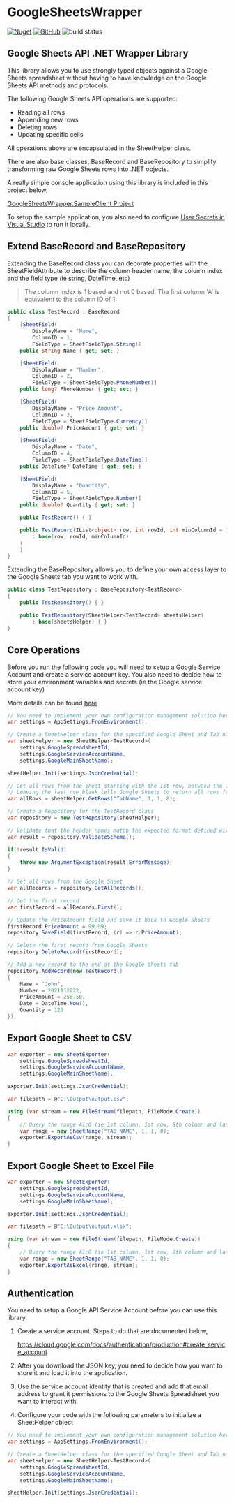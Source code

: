 # GoogleSheetsWrapper
[![Nuget](https://img.shields.io/nuget/v/GoogleSheetsWrapper)](https://www.nuget.org/packages/GoogleSheetsWrapper/) [![GitHub](https://img.shields.io/github/license/SteveWinward/GoogleSheetsWrapper)](LICENSE) ![build status](https://github.com/SteveWinward/GoogleSheetsWrapper/actions/workflows/dotnet.yml/badge.svg)

## Google Sheets API .NET Wrapper Library

This library allows you to use strongly typed objects against a Google Sheets spreadsheet without having to have knowledge on the Google Sheets API methods and protocols. 

The following Google Sheets API operations are supported: 

* Reading all rows
* Appending new rows
* Deleting rows
* Updating specific cells

All operations above are encapsulated in the SheetHelper class. 

There are also base classes, BaseRecord and BaseRepository to simplify transforming raw Google Sheets rows into .NET objects. 

A really simple console application using this library is included in this project below,

[GoogleSheetsWrapper.SampleClient Project](src/GoogleSheetsWrapper.SampleClient/Program.cs)

To setup the sample application, you also need to configure [User Secrets in Visual Studio](https://docs.microsoft.com/en-us/aspnet/core/security/app-secrets?view=aspnetcore-5.0&tabs=windows) to run it locally.

## Extend BaseRecord and BaseRepository

Extending the BaseRecord class you can decorate properties with the SheetFieldAttribute to describe the column header name, the column index and the field type (ie string, DateTime, etc)

> The column index is 1 based and not 0 based. The first column 'A' is equivalent to the column ID of 1. 

```csharp
public class TestRecord : BaseRecord
{
    [SheetField(
        DisplayName = "Name",
        ColumnID = 1,
        FieldType = SheetFieldType.String)]
    public string Name { get; set; }

    [SheetField(
        DisplayName = "Number",
        ColumnID = 2,
        FieldType = SheetFieldType.PhoneNumber)]
    public long? PhoneNumber { get; set; }

    [SheetField(
        DisplayName = "Price Amount",
        ColumnID = 3,
        FieldType = SheetFieldType.Currency)]
    public double? PriceAmount { get; set; }

    [SheetField(
        DisplayName = "Date",
        ColumnID = 4,
        FieldType = SheetFieldType.DateTime)]
    public DateTime? DateTime { get; set; }

    [SheetField(
        DisplayName = "Quantity",
        ColumnID = 5,
        FieldType = SheetFieldType.Number)]
    public double? Quantity { get; set; }

    public TestRecord() { }

    public TestRecord(IList<object> row, int rowId, int minColumnId = 1)
        : base(row, rowId, minColumnId)
    {
    }
}
```

Extending the BaseRepository allows you to define your own access layer to the Google Sheets tab you want to work with. 

```csharp
public class TestRepository : BaseRepository<TestRecord>
{
    public TestRepository() { }

    public TestRepository(SheetHelper<TestRecord> sheetsHelper)
        : base(sheetsHelper) { }
}
```

## Core Operations  

Before you run the following code you will need to setup a Google Service Account and create a service account key.  You also need to decide how to store your environment variables and secrets (ie the Google service account key)

More details can be found [here](#authentication)

```csharp
// You need to implement your own configuration management solution here!
var settings = AppSettings.FromEnvironment();

// Create a SheetHelper class for the specified Google Sheet and Tab name
var sheetHelper = new SheetHelper<TestRecord>(
    settings.GoogleSpreadsheetId,
    settings.GoogleServiceAccountName,
    settings.GoogleMainSheetName);

sheetHelper.Init(settings.JsonCredential);

// Get all rows from the sheet starting with the 1st row, between the 1st and 8th columns
// Leaving the last row blank tells Google Sheets to return all rows from the Sheet
var allRows = sheetHelper.GetRows("TabName", 1, 1, 8);

// Create a Repository for the TestRecord class
var repository = new TestRepository(sheetHelper);

// Validate that the header names match the expected format defined with the SheetFieldAttribute values
var result = repository.ValidateSchema();

if(!result.IsValid)
{
    throw new ArgumentException(result.ErrorMessage);
}

// Get all rows from the Google Sheet
var allRecords = repository.GetAllRecords();

// Get the first record
var firstRecord = allRecords.First();

// Update the PriceAmount field and save it back to Google Sheets
firstRecord.PriceAmount = 99.99;
repository.SaveField(firstRecord, (r) => r.PriceAmount);

// Delete the first record from Google Sheets
repository.DeleteRecord(firstRecord);

// Add a new record to the end of the Google Sheets tab
repository.AddRecord(new TestRecord()
{
    Name = "John",
    Number = 2021112222,
    PriceAmount = 250.50,
    Date = DateTime.Now(),
    Quantity = 123
});

```

## Export Google Sheet to CSV

```csharp
var exporter = new SheetExporter(
    settings.GoogleSpreadsheetId, 
    settings.GoogleServiceAccountName, 
    settings.GoogleMainSheetName);

exporter.Init(settings.JsonCredential);

var filepath = @"C:\Output\output.csv";

using (var stream = new FileStream(filepath, FileMode.Create))
{
    // Query the range A1:G (ie 1st column, 1st row, 8th column and last row in the sheet)
    var range = new SheetRange("TAB_NAME", 1, 1, 8);
    exporter.ExportAsCsv(range, stream);
}

```

## Export Google Sheet to Excel File

```csharp
var exporter = new SheetExporter(
    settings.GoogleSpreadsheetId, 
    settings.GoogleServiceAccountName, 
    settings.GoogleMainSheetName);

exporter.Init(settings.JsonCredential);

var filepath = @"C:\Output\output.xlsx";

using (var stream = new FileStream(filepath, FileMode.Create))
{
    // Query the range A1:G (ie 1st column, 1st row, 8th column and last row in the sheet)
    var range = new SheetRange("TAB_NAME", 1, 1, 8);
    exporter.ExportAsExcel(range, stream);
}

```

## Authentication
You need to setup a Google API Service Account before you can use this library.  

1. Create a service account.  Steps to do that are documented below,

    https://cloud.google.com/docs/authentication/production#create_service_account

2. After you download the JSON key, you need to decide how you want to store it and load it into the application.  

3. Use the service account identity that is created and add that email address to grant it permissions to the Google Sheets Spreadsheet you want to interact with.

4. Configure your code with the following parameters to initialize a SheetHelper object

```csharp
// You need to implement your own configuration management solution here!
var settings = AppSettings.FromEnvironment();

// Create a SheetHelper class for the specified Google Sheet and Tab name
var sheetHelper = new SheetHelper<TestRecord>(
    settings.GoogleSpreadsheetId,
    settings.GoogleServiceAccountName,
    settings.GoogleMainSheetName);

sheetHelper.Init(settings.JsonCredential);
```

